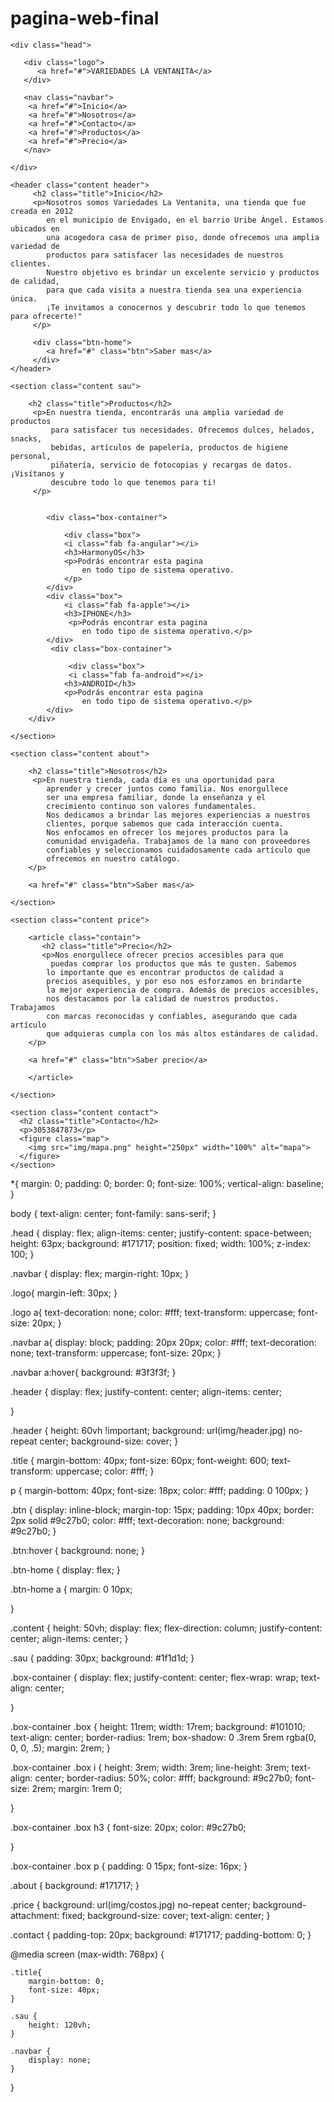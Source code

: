 # pagina-web-final
<!DOCTYPE html>
<html lang="en">
<head>
    <meta charset="UTF-8">
    <meta http-equiv="X-UA-Compatible" content="IE-edge">
    <meta name="viewport" content="width=device-width, initial-scale=1.0">
    <link rel="stylesheet" href="https://cdnjs.cloudflare.com/ajax/libs/font-awesome/5.15.1/css/all.min.css">
    <link rel="stylesheet" href="style.css">
    <title>Variedades la ventanita</title>
</head>
<body>
    
    <div class="head">

       <div class="logo">
          <a href="#">VARIEDADES LA VENTANITA</a>
       </div>

       <nav class="navbar">
        <a href="#">Inicio</a>
        <a href="#">Nosotros</a>
        <a href="#">Contacto</a>
        <a href="#">Productos</a>
        <a href="#">Precio</a>
       </nav>

    </div>

    <header class="content header">
         <h2 class="title">Inicio</h2>
         <p>Nosotros somos Variedades La Ventanita, una tienda que fue creada en 2012 
            en el municipio de Envigado, en el barrio Uribe Ángel. Estamos ubicados en 
            una acogedora casa de primer piso, donde ofrecemos una amplia variedad de 
            productos para satisfacer las necesidades de nuestros clientes. 
            Nuestro objetivo es brindar un excelente servicio y productos de calidad, 
            para que cada visita a nuestra tienda sea una experiencia única. 
            ¡Te invitamos a conocernos y descubrir todo lo que tenemos para ofrecerte!"
         </p>

         <div class="btn-home">
            <a href="#" class="btn">Saber mas</a>
         </div>
    </header>

    <section class="content sau">

        <h2 class="title">Productos</h2>
         <p>En nuestra tienda, encontrarás una amplia variedad de productos
             para satisfacer tus necesidades. Ofrecemos dulces, helados, snacks, 
             bebidas, artículos de papelería, productos de higiene personal, 
             piñatería, servicio de fotocopias y recargas de datos. ¡Visítanos y 
             descubre todo lo que tenemos para ti!
         </p>


            <div class="box-container">

                <div class="box">
                <i class="fab fa-angular"></i>
                <h3>HarmonyOS</h3>
                <p>Podrás encontrar esta pagina 
                    en todo tipo de sistema operativo.
                </p>
            </div>
            <div class="box">
                <i class="fab fa-apple"></i>
                <h3>IPHONE</h3>
                 <p>Podrás encontrar esta pagina 
                    en todo tipo de sistema operativo.</p>
            </div>
             <div class="box-container">

                 <div class="box">
                 <i class="fab fa-android"></i>
                <h3>ANDROID</h3>
                <p>Podrás encontrar esta pagina 
                    en todo tipo de sistema operativo.</p>
            </div>
        </div>

    </section>

    <section class="content about">

        <h2 class="title">Nosotros</h2>
         <p>En nuestra tienda, cada día es una oportunidad para
            aprender y crecer juntos como familia. Nos enorgullece
            ser una empresa familiar, donde la enseñanza y el 
            crecimiento continuo son valores fundamentales. 
            Nos dedicamos a brindar las mejores experiencias a nuestros
            clientes, porque sabemos que cada interacción cuenta. 
            Nos enfocamos en ofrecer los mejores productos para la 
            comunidad envigadeña. Trabajamos de la mano con proveedores 
            confiables y seleccionamos cuidadosamente cada artículo que 
            ofrecemos en nuestro catálogo.
        </p>

        <a href="#" class="btn">Saber mas</a>

    </section>

    <section class="content price">

        <article class="contain">
           <h2 class="title">Precio</h2>
           <p>Nos enorgullece ofrecer precios accesibles para que
             puedas comprar los productos que más te gusten. Sabemos
            lo importante que es encontrar productos de calidad a 
            precios asequibles, y por eso nos esforzamos en brindarte
            la mejor experiencia de compra. Además de precios accesibles,
            nos destacamos por la calidad de nuestros productos. Trabajamos 
            con marcas reconocidas y confiables, asegurando que cada artículo 
            que adquieras cumpla con los más altos estándares de calidad.
        </p>

        <a href="#" class="btn">Saber precio</a>

        </article>

    </section>

    <section class="content contact">
      <h2 class="title">Contacto</h2>
      <p>3053847873</p>
      <figure class="map">
        <img src="img/mapa.png" height="250px" width="100%" alt="mapa">
      </figure>
    </section>


</body>
</html>

*{
    margin: 0;
    padding: 0;
    border: 0;
    font-size: 100%;
    vertical-align: baseline;
}

body {
    text-align: center;
    font-family: sans-serif;
} 

.head {
    display: flex;
    align-items: center;
    justify-content: space-between;
    height: 63px;
    background: #171717;
    position: fixed;
    width: 100%;
    z-index: 100;
}

.navbar {
    display: flex;
    margin-right: 10px;
}

.logo{
    margin-left: 30px;
}

.logo a{
    text-decoration: none;
    color: #fff;
    text-transform: uppercase;
    font-size: 20px;
}

.navbar a{
    display: block;
    padding: 20px 20px;
    color: #fff;
    text-decoration: none;
    text-transform: uppercase;
    font-size: 20px;
}

.navbar a:hover{
    background: #3f3f3f;
}

.header {
    display: flex;
    justify-content: center;
    align-items: center;

}  

.header {
    height: 60vh !important;
    background: url(img/header.jpg) no-repeat center;
    background-size: cover;
}

.title {
    margin-bottom: 40px;
    font-size: 60px;
    font-weight: 600;
    text-transform: uppercase;
    color: #fff;
}

p {
    margin-bottom: 40px;
    font-size: 18px;
    color: #fff;
    padding: 0 100px;
}

.btn {
    display: inline-block;
    margin-top: 15px;
    padding: 10px 40px;
    border: 2px solid #9c27b0;
    color: #fff;
    text-decoration: none;
    background: #9c27b0;
}

.btn:hover {
    background: none;
}

.btn-home {
    display: flex;
}

.btn-home a {
    margin: 0 10px;

}


.content {
    height: 50vh;
    display: flex;
    flex-direction: column;
    justify-content: center;
    align-items: center;
}

.sau {
    padding: 30px;
    background: #1f1d1d;
}

.box-container {
    display: flex;
    justify-content: center;
    flex-wrap: wrap;
    text-align: center;

}

.box-container .box {
    height: 11rem;
    width: 17rem;
    background: #101010;
    text-align: center;
    border-radius: 1rem;
    box-shadow: 0 .3rem 5rem rgba(0, 0, 0, .5);
    margin: 2rem;
}

.box-container .box i {
    height: 3rem;
    width: 3rem;
    line-height: 3rem;
    text-align: center;
    border-radius: 50%;
    color: #fff;
    background: #9c27b0;
    font-size: 2rem;
    margin: 1rem 0;

}

.box-container .box h3 {
    font-size: 20px;
    color: #9c27b0;

}

.box-container .box p {
    padding: 0 15px;
    font-size: 16px;
}

.about {
    background: #171717;
}

.price {
    background: url(img/costos.jpg) no-repeat center;
    background-attachment: fixed;
    background-size: cover;
    text-align: center;
}

.contact {
    padding-top: 20px;
    background: #171717;
    padding-bottom: 0;
}

@media screen (max-width: 768px) {
    
    .title{
        margin-bottom: 0;
        font-size: 40px;
    }

    .sau {
        height: 120vh;
    }

    .navbar {
        display: none;
    }
}
